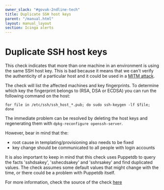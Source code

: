 ```yaml
---
owner_slack: "#govuk-2ndline-tech"
title: Duplicate SSH host keys
parent: "/manual.html"
layout: manual_layout
section: Icinga alerts
---
```


# Duplicate SSH host keys

This check indicates that more than one machine in an environment is
using the same SSH host key. This is bad because it means that we can't
verify the authenticity of a particular host and it could be used in a
[MITM attack](http://en.wikipedia.org/wiki/Man-in-the-middle_attack).

The check will list the affected machines and key fingerprints. To
determine which key the fingerprint belongs to (RSA, DSA or ECDSA) you
can run the following command on the host:

```
for file in /etc/ssh/ssh_host_*.pub; do sudo ssh-keygen -lf $file; done
```

The immediate problem can be resolved by deleting the host keys and
regenerating them with `dpkg-reconfigure openssh-server`.

However, bear in mind that the:

- root cause in templating/provisioning also needs to be fixed
- key change should be communicated to all people with login accounts

It is also important to keep in mind that this check uses Puppetdb to query
the facts 'sshdsakey', 'sshecdsakey' and 'sshrsakey' and find duplicated values.
The check assumes some default values that might change with the time, or there
could be a problem with Puppetdb itself.

For more information, check the source of the check [here](https://github.com/alphagov/nagios-plugins/blob/master/plugins/command/check_puppetdb_ssh_host_keys.py)
